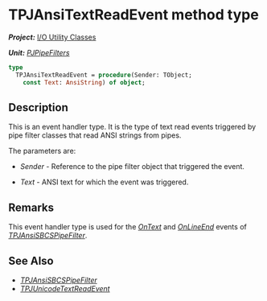 # TPJAnsiTextReadEvent method type

***Project:*** [I/O Utility Classes](../API.md)

***Unit:*** [_PJPipeFilters_](./PJPipeFilters.md)

```pascal
type
  TPJAnsiTextReadEvent = procedure(Sender: TObject;
    const Text: AnsiString) of object;
```

## Description

This is an event handler type. It is the type of text read events triggered by pipe filter classes that read ANSI strings from pipes.

The parameters are:

* _Sender_ - Reference to the pipe filter object that triggered the event.

* _Text_ - ANSI text for which the event was triggered.

## Remarks

This event handler type is used for the [_OnText_](./TPJAnsiSBCSPipeFilter-OnText.md) and [_OnLineEnd_](./TPJAnsiSBCSPipeFilter-OnLineEnd.md) events of [_TPJAnsiSBCSPipeFilter_](./TPJAnsiSBCSPipeFilter.md).

## See Also

* [_TPJAnsiSBCSPipeFilter_](./TPJAnsiSBCSPipeFilter.md)
* [_TPJUnicodeTextReadEvent_](./TPJUnicodeTextReadEvent.md)

